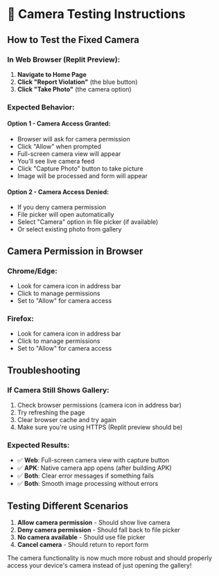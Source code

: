 # 📸 Camera Testing Instructions

## How to Test the Fixed Camera

### In Web Browser (Replit Preview):

1. **Navigate to Home Page**
2. **Click "Report Violation"** (the blue button)
3. **Click "Take Photo"** (the camera option)

### Expected Behavior:

#### Option 1 - Camera Access Granted:
- Browser will ask for camera permission
- Click "Allow" when prompted
- Full-screen camera view will appear
- You'll see live camera feed
- Click "Capture Photo" button to take picture
- Image will be processed and form will appear

#### Option 2 - Camera Access Denied:
- If you deny camera permission
- File picker will open automatically
- Select "Camera" option in file picker (if available)
- Or select existing photo from gallery

## Camera Permission in Browser

### Chrome/Edge:
- Look for camera icon in address bar
- Click to manage permissions
- Set to "Allow" for camera access

### Firefox:
- Look for camera icon in address bar  
- Click to manage permissions
- Set to "Allow" for camera access

## Troubleshooting

### If Camera Still Shows Gallery:
1. Check browser permissions (camera icon in address bar)
2. Try refreshing the page
3. Clear browser cache and try again
4. Make sure you're using HTTPS (Replit preview should be)

### Expected Results:
- ✅ **Web**: Full-screen camera view with capture button
- ✅ **APK**: Native camera app opens (after building APK)
- ✅ **Both**: Clear error messages if something fails
- ✅ **Both**: Smooth image processing without errors

## Testing Different Scenarios

1. **Allow camera permission** - Should show live camera
2. **Deny camera permission** - Should fall back to file picker  
3. **No camera available** - Should use file picker
4. **Cancel camera** - Should return to report form

The camera functionality is now much more robust and should properly access your device's camera instead of just opening the gallery!